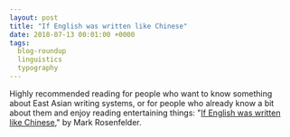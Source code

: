 ```yaml
---
layout: post
title: "If English was written like Chinese"
date: 2018-07-13 00:01:00 +0000
tags:
  blog-roundup
  linguistics
  typography
---
```


Highly recommended reading for people who want to know something about
East Asian writing systems, or for people who already know a bit about
them and enjoy reading entertaining things:
"[If English was written like Chinese](https://www.zompist.com/yingzi/yingzi.htm),"
by Mark Rosenfelder.

